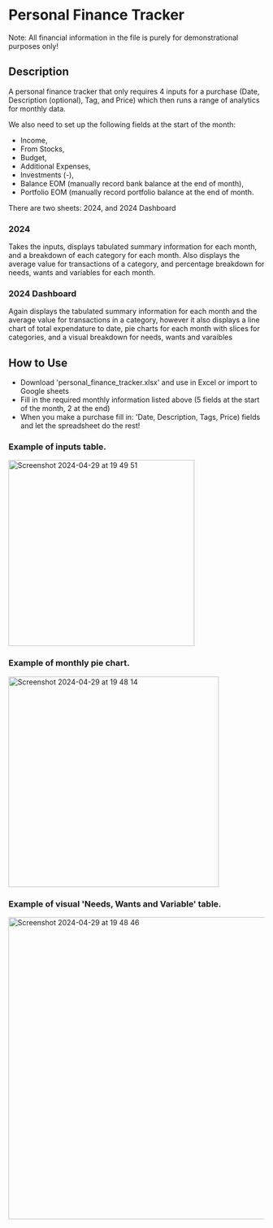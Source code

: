 # Personal Finance Tracker

Note: All financial information in the file is purely for demonstrational purposes only!

## Description
A personal finance tracker that only requires 4 inputs for a purchase (Date, Description (optional), Tag, and Price) which then runs a range of analytics for monthly data. 

We also need to set up the following fields at the start of the month: 
- Income,
- From Stocks,
- Budget,
- Additional Expenses,
- Investments (-),
- Balance EOM (manually record bank balance at the end of month),
- Portfolio EOM (manually record portfolio balance at the end of month.

There are two sheets: 2024, and 2024 Dashboard 

### 2024
Takes the inputs, displays tabulated summary information for each month, and a breakdown of each category for each month. Also displays the average value for transactions of a category, and percentage breakdown for needs, wants and variables for each month.

### 2024 Dashboard
Again displays the tabulated summary information for each month and the average value for transactions in a category, however it also displays a line chart of total expendature to date, pie charts for each month with slices for categories, and a visual breakdown for needs, wants and varaibles

## How to Use
- Download 'personal_finance_tracker.xlsx' and use in Excel or import to Google sheets
- Fill in the required monthly information listed above (5 fields at the start of the month, 2 at the end)
- When you make a purchase fill in: 'Date, Description, Tags, Price) fields and let the spreadsheet do the rest!

### Example of inputs table.
<img width="366" alt="Screenshot 2024-04-29 at 19 49 51" src="https://github.com/brengall99/personal_finance_tracker/assets/159880330/73b8f4e0-b1d6-4de2-91a3-a52840411a8e">

### Example of monthly pie chart.
<img width="414" alt="Screenshot 2024-04-29 at 19 48 14" src="https://github.com/brengall99/personal_finance_tracker/assets/159880330/1899e525-114a-44a5-8302-c44f5f7d2476">

### Example of visual 'Needs, Wants and Variable' table.
<img width="594" alt="Screenshot 2024-04-29 at 19 48 46" src="https://github.com/brengall99/personal_finance_tracker/assets/159880330/a5559c72-b695-447e-8e58-8dc6205ba8f2">

